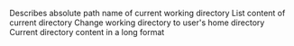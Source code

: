 Describes absolute path name of current working directory
List content of current directory
Change working directory to user's home directory
Current directory content in a long format
